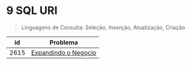 # 9 SQL URI

>Linguagens de Consulta: Seleção, Inserção, Atualização, Criação

| id   | Problema                  |
| ---- | ------------------------- |
| 2615 | [Expandindo o Negocio ]() |